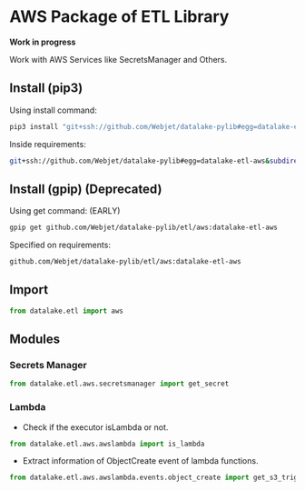 # AWS Package of ETL Library

**Work in progress**

Work with AWS Services like SecretsManager and Others.

## Install (pip3)

Using install command:

```bash
pip3 install "git+ssh://github.com/Webjet/datalake-pylib#egg=datalake-etl-aws&subdirectory=etl/aws"
```

Inside requirements:

```bash
git+ssh://github.com/Webjet/datalake-pylib#egg=datalake-etl-aws&subdirectory=etl/aws
```

## Install (gpip) (Deprecated)

Using get command: (EARLY)

```bash
gpip get github.com/Webjet/datalake-pylib/etl/aws:datalake-etl-aws
```

Specified on requirements:

```bash
github.com/Webjet/datalake-pylib/etl/aws:datalake-etl-aws
```

## Import

```python
from datalake.etl import aws
```

## Modules

### Secrets Manager

```python
from datalake.etl.aws.secretsmanager import get_secret
```

### Lambda

* Check if the executor isLambda or not.

```python
from datalake.etl.aws.awslambda import is_lambda
```

* Extract information of ObjectCreate event of lambda functions.

```python
from datalake.etl.aws.awslambda.events.object_create import get_s3_trigger_object_bucket, get_s3_trigger_object_key, get_s3_trigger_object_account
```
